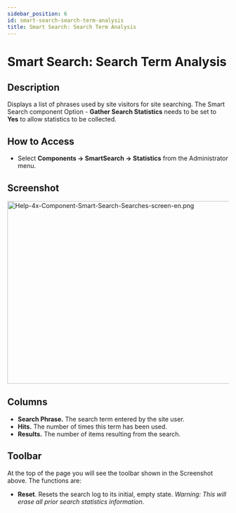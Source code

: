 ```yaml
---
sidebar_position: 6
id: smart-search-search-term-analysis
title: Smart Search: Search Term Analysis
---
```

# Smart Search: Search Term Analysis
## Description

Displays a list of phrases used by site visitors for site searching. The
Smart Search component Option - **Gather Search Statistics** needs to be
set to **Yes** to allow statistics to be collected.

## How to Access

- Select **Components **→** SmartSearch **→** Statistics** from the
  Administrator menu.

## Screenshot

<img
src="https://docs.joomla.org/images/e/e7/Help-4x-Component-Smart-Search-Searches-screen-en.png"
decoding="async" data-file-width="800" data-file-height="416"
width="800" height="416"
alt="Help-4x-Component-Smart-Search-Searches-screen-en.png" />

## Columns

- **Search Phrase.** The search term entered by the site user.
- **Hits.** The number of times this term has been used.
- **Results.** The number of items resulting from the search.

## Toolbar

At the top of the page you will see the toolbar shown in the Screenshot
above. The functions are:

- **Reset**. Resets the search log to its initial, empty state.
  *Warning: This will erase all prior search statistics information.*
